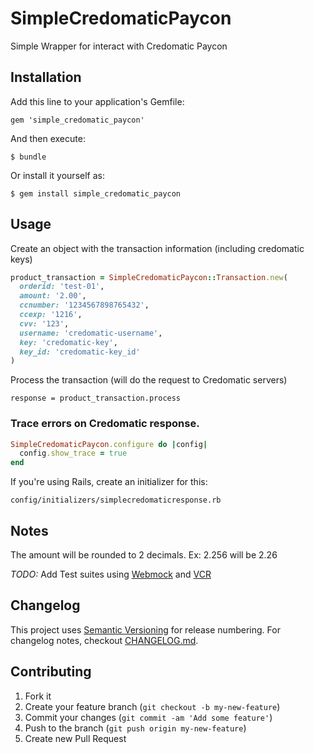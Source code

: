 # SimpleCredomaticPaycon

Simple Wrapper for interact with Credomatic Paycon

## Installation

Add this line to your application's Gemfile:

    gem 'simple_credomatic_paycon'

And then execute:

    $ bundle

Or install it yourself as:

    $ gem install simple_credomatic_paycon

## Usage

Create an object with the transaction information (including credomatic keys)

``` ruby
product_transaction = SimpleCredomaticPaycon::Transaction.new(
  orderid: 'test-01', 
  amount: '2.00', 
  ccnumber: '1234567898765432', 
  ccexp: '1216', 
  cvv: '123', 
  username: 'credomatic-username', 
  key: 'credomatic-key', 
  key_id: 'credomatic-key_id'
)
```

Process the transaction (will do the request to Credomatic servers)
```
response = product_transaction.process 
```

### Trace errors on Credomatic response.
``` ruby
SimpleCredomaticPaycon.configure do |config|
  config.show_trace = true
end
```

If you're using Rails, create an initializer for this:
```
config/initializers/simplecredomaticresponse.rb
```


## Notes
The amount will be rounded to 2 decimals. 
Ex: 2.256 will be 2.26

*TODO:*
Add Test suites using [Webmock](https://github.com/bblimke/webmock) and [VCR](https://github.com/vcr/vcr) 

## Changelog

This project uses [Semantic Versioning](http://semver.org/) for release numbering.
For changelog notes, checkout [CHANGELOG.md](CHANGELOG.md).

## Contributing

1. Fork it
2. Create your feature branch (`git checkout -b my-new-feature`)
3. Commit your changes (`git commit -am 'Add some feature'`)
4. Push to the branch (`git push origin my-new-feature`)
5. Create new Pull Request
